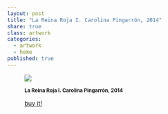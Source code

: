 ```yaml
---
layout: post
title: "La Reina Roja I. Carolina Pingarrón, 2014"
share: true
class: artwork
categories:
  - artwork
  - home
published: true
---
```


<figure class="text-center">
	<img src="http://www.inpocketart.com/wp-content/uploads/2014/07/la-reina-roja-I-carolina-pingarron-2014-watermark.jpg">
	<figcaption>
		<p><small><strong>La Reina Roja I. Carolina Pingarrón, 2014</strong></small></p>
		<p><a href="http://www.inpocketart.com/product/la-reina-roja-i-carolina-pingarron-2014/" class="btn btn-primary btn-lg"><i class="fa fa-credit-card"></i> buy it!</a></p>
	</figcaption>
</figure>